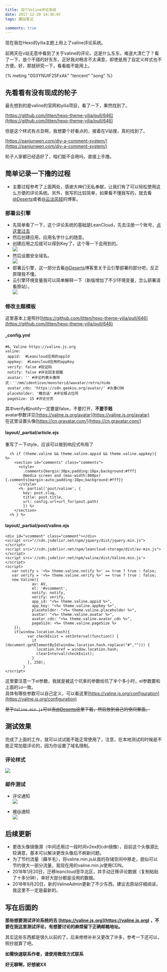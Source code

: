 ```yaml
---
title: 加个Valine评论系统
date: 2017-12-20 14:36:07
tags: 建站笔记

comments: true
---
```


现在我在Hexo的yilia主题上用上了valine评论系统。

前两天在v站无意中看到了关于valine的评论，这是什么东东，难道大清亡了？看了一下，是个不错的好东东，正好我对畅言不太满意，即使是用了自定义样式也不方便。好，那就研究一下，看看能不能用上。

<!-- more -->

{% meting "003YNUtF25FxAk" "tencent" "song" %}

## 先看看有没有现成的轮子

最先想到的是valine的官网和yilia项目，看了一下，果然找到了。

[https://github.com/litten/hexo-theme-yilia/pull/646](https://github.com/litten/hexo-theme-yilia/pull/646)

但是这个样式有点丑啊，我想要个好看点的，接着在V站搜，真的找到了。

[https://panjunwen.com/diy-a-comment-system/](https://panjunwen.com/diy-a-comment-system/)

轮子人家都已经造好了，咱们能不会用吗，直接上手撸。

## 简单记录一下撸的过程

- 主要过程参考了上面两处，感谢大神们无私奉献，让我们有了可以轻松使用这么方便的评论系统。另外，我写的比较简单，如果看不懂我写的，就去看[@Deserts](https://panjunwen.com/diy-a-comment-system/)或者[@云淡风轻](https://ioliu.cn/2017/add-valine-comments-to-your-blog/)的博客。

### 部署云引擎

- 先简单看了一下，这个评论系统的基础是LeanCloud，先去注册一个账号，[点这里过去](https://leancloud.cn)
- 然后创建应用，应用名字什么的随意。
- 创建应用之后就可以得到Key了，这个等一下会用到的。  
![](https://s1.ax2x.com/2017/12/20/zbDDr.png)  
- 然后设置安全域名。  
![](https://s1.ax2x.com/2017/12/20/zbBpY.png)  
- 部署云引擎，这一部分去看[@Deserts](https://panjunwen.com/diy-a-comment-system/)博客里关于云引擎部署的部分吧，反正原理我不懂。
- 云引擎环境变量我可以简单解释一下（新版增加了不少环境变量，怎么部署请看原站）。  
![](https://s1.ax2x.com/2017/12/20/zbjpK.png)  

### 修改主题模板

这里基本上是照抄[https://github.com/litten/hexo-theme-yilia/pull/646](https://github.com/litten/hexo-theme-yilia/pull/646)

#### _config.yml
```
#6、Valine https://valine.js.org
valine: 
 appid:  #Leancloud应用的appId
 appkey:  #Leancloud应用的appKey
 verify: false #验证码
 notify: false #评论回复提醒
 avatar: '' #评论列表头像样式：''/mm/identicon/monsterid/wavatar/retro/hide
 avatar_cdn: 'https://sdn.geekzu.org/avatar/' #头像CDN
 placeholder: '瞎白话' #评论框占位符
 pageSize: 15 #评论分页
```
其中verify和notify一定要是false，不要打开，**不要手贱**  
avatar参数详见[https://valine.js.org/avatar](https://valine.js.org/avatar)  
在这里设置头像[https://cn.gravatar.com/](https://cn.gravatar.com/)

#### layout/_partial/article.ejs

重写了一下style，应该可以做到响应式布局了

```
  <% if (theme.valine && theme.valine.appid && theme.valine.appkey){ %>
    <section id="comments" class="comments">
      <style>
        .comments{margin:30px;padding:10px;background:#fff}
        @media screen and (max-width:800px){.comments{margin:auto;padding:10px;background:#fff}}
      </style>
      <%- partial('post/valine', {
        key: post.slug,
        title: post.title,
        url: config.url+url_for(post.path)
        }) %>
    </section>
  <% } %>
```

#### layout/_partial/post/valine.ejs

```
<div id="vcomment" class="comment"></div>
<script src="//cdn.jsdelivr.net/npm/jquery/dist/jquery.min.js"></script>
<script src="//cdn.jsdelivr.net/npm/leancloud-storage/dist/av-min.js"></script>
<script src='//cdn.jsdelivr.net/npm/valine/dist/Valine.min.js'></script>
<script>
   var notify = '<%= theme.valine.notify %>' == true ? true : false;
   var verify = '<%= theme.valine.verify %>' == true ? true : false;
   new Valine({
            av: AV,
            el: '#vcomment',
            notify: notify,
            verify: verify,
            app_id: "<%= theme.valine.appid %>",
            app_key: "<%= theme.valine.appkey %>",
            placeholder: "<%= theme.valine.placeholder %>",
            avatar: "<%= theme.valine.avatar %>",
            avatar_cdn: "<%= theme.valine.avatar_cdn %>",
            pageSize: <%= theme.valine.pageSize %>
    });
    if(window.location.hash){
          var checkExist = setInterval(function() {
            if (document.getElementById(window.location.hash.replace("#",""))) {
              location.href = window.location.hash;
              clearInterval(checkExist);
            }
          }, 250);
        }
</script>
```
这里要注意一下el参数，我就是被这个坑爹的参数给坑了半个多小时，el参数要和上面的`id`一致。  
具体有哪些参数可以自己定义，可以看这里[https://valine.js.org/configuration](https://valine.js.org/configuration)

~~至于`Valine.min.js`可以去[@Deserts](https://panjunwen.com/diy-a-comment-system/)这里下载，然后放到自己的空间里面。~~

## 测试效果

完成了上面的工作，就可以试试能不能正常使用了，注意，在本地测试的时候是不能正常加载评论的，因为你设置了域名限制。

### 评论样式

![](https://s1.ax2x.com/2017/12/20/zbJvz.png)

### 邮件测试

- 评论通知  
![](https://s1.ax2x.com/2017/12/20/zbP1N.png)

- 被@通知  
![](https://s1.ax2x.com/2017/12/20/zbCCA.png)

## 后续更新

- 更改头像镜像源（中间还用过一段时间v2ex的cdn镜像），目前这个头像源比较满意，基本可以解决更改头像后不刷新问题。
- 为了节约流量（薅羊毛），将valine.min.js从我的存储空间中移走，貌似可以节约很大一部分流量，我现在用的valine.min.js使用CDN。
- 2018年1月20日，迁移leancloud至华北区，并手动迁移评论数据（复制粘贴了十多分钟），幸好大部分都是没用的数据。
- 2018年9月20日，新的ValineAdmin更新了不少东西，建议去原站仔细阅读，我这里不一定是最新的。

## 写在后面的

**那些想要测试评论系统的去 [https://valine.js.org](https://valine.js.org) ，不要在我这里测试评论，有想要讨论的麻烦留下正确邮箱地址。**

其实这些东西都是很久以前的了，后来修修补补又更改了许多，参考一下还可以，照抄就算了吧。

**如需快速联系作者，请使用微信方式联系**

**好无聊啊，好想被XX**